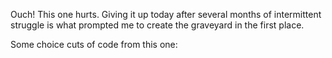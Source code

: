 Ouch! This one hurts. Giving it up today after several months of intermittent struggle is what prompted me to create the graveyard in the first place.

Some choice cuts of code from this one:
